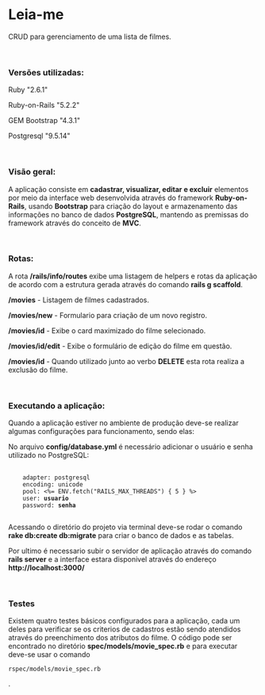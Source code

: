 
# Leia-me

<p>CRUD para gerenciamento de uma lista de filmes.</p>
<br>
<p><h3>Versões utilizadas:</h3></strong></p>
<p>Ruby "2.6.1" </p>
<p>Ruby-on-Rails "5.2.2"</p>
<p>GEM Bootstrap "4.3.1"</p>
<p>Postgresql "9.5.14"</p>

<br>
<strong><h3>Visão geral:</h3></strong>
<p>A aplicação consiste em <strong>cadastrar, visualizar, editar e excluir</strong> elementos por meio da interface web desenvolvida através do framework <strong>Ruby-on-Rails</strong>, usando <strong>Bootstrap</strong> para criação do layout e armazenamento das informações no banco de dados <strong>PostgreSQL</strong>, mantendo as premissas do framework através do conceito de <strong>MVC</strong>.</p>

<br>
<strong><h3>Rotas:</h3></strong>
<p>A rota <strong>/rails/info/routes</strong> exibe uma listagem de helpers e rotas da aplicação de acordo com a estrutura gerada através do comando <strong>rails g scaffold</strong>.</p>
<p><strong>/movies</strong> - Listagem de filmes cadastrados.</p>
<p><strong>/movies/new</strong> - Formulario para criação de um novo registro.</p>
<p><strong>/movies/id</strong> - Exibe o card maximizado do filme selecionado.</p>
<p><strong>/movies/id/edit</strong> - Exibe o formulário de edição do filme em questão.</p>
<p><strong>/movies/id</strong> - Quando utilizado junto ao verbo <strong>DELETE</strong> esta rota realiza a exclusão do filme.</p>

<br>
<strong><h3>Executando a aplicação:</h3></strong>
<p>Quando a aplicação estiver no ambiente de produção deve-se realizar algumas configurações para funcionamento, sendo elas:</p>
<p>No arquivo <strong>config/database.yml</strong> é necessário adicionar o usuário e senha utilizado no PostgreSQL:</p>
<pre>
  <code>
    adapter: postgresql
    encoding: unicode
    pool: <%= ENV.fetch("RAILS_MAX_THREADS") { 5 } %>
    user: <strong>usuario</strong>
    password: <strong>senha</strong>
  </code>
</pre>
<p>Acessando o diretório do projeto via terminal deve-se rodar o comando <strong>rake db:create db:migrate</strong> para criar o banco de dados e as tabelas.</p>
<p>Por ultimo é necessario subir o servidor de aplicação através do comando <strong>rails server</strong> e a interface estara disponivel através do endereço <strong>http://localhost:3000/</strong></p>

<br>
<strong><h3>Testes</h3></strong>
<p>Existem quatro testes básicos configurados para a aplicação, cada um deles para verificar se os criterios de cadastros estão sendo atendidos através do preenchimento dos atributos do filme. O código pode ser encontrado no diretório <strong>spec/models/movie_spec.rb</strong> e para executar deve-se usar o comando <pre><code>rspec/models/movie_spec.rb</code></pre>.
